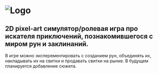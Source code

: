 # ![Logo](https://i.ibb.co/m8zvHFM/logo.png)

## 2D pixel-art симулятор/ролевая игра про искателя приключений, познакомившегося с миром рун и заклинаний.
В игре можно эксперементировать с созданием рун, объединять их, накладывать их на свитки и продавать свитки на рынке.
В будущем планируется добавление сюжета.
